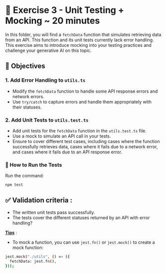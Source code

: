 # 📝 Exercise 3 - Unit Testing + Mocking ~ 20 minutes

In this folder, you will find a `fetchData` function that simulates retrieving data from an API. This function and its unit tests currently lack error handling. This exercise aims to introduce mocking into your testing practices and challenge your generative AI on this topic. 

## 🎯 Objectives

### 1. Add Error Handling to `utils.ts`
- Modify the `fetchData` function to handle some API response errors and network errors.
- Use `try/catch` to capture errors and handle them appropriately with their statuses.

### 2. Add Unit Tests to `utils.test.ts`
- Add unit tests for the `fetchData` function in the `utils.test.ts` file.
- Use a mock to simulate an API call in your tests.
- Ensure to cover different test cases, including cases where the function successfully retrieves data, cases where it fails due to a network error, and cases where it fails due to an API response error.

### 🚀 How to Run the Tests
Run the command:

```bash
npm test
```

## ✅ Validation criteria :

- The written unit tests pass successfully.
- The tests cover the different statuses returned by an API with error handling?

**<u>Tips</u>** : 

- To mock a function, you can use `jest.fn()` or `jest.mock()` to create a mock function:

```bash
jest.mock("./utils", () => ({
  fetchData: jest.fn(),
}));

```
